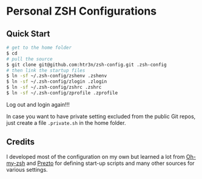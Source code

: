 # Personal ZSH Configurations

## Quick Start

```sh
# get to the home folder
$ cd 
# pull the source
$ git clone git@github.com:htr3n/zsh-config.git .zsh-config
# then link the startup files
$ ln -sf ~/.zsh-config/zshenv .zshenv
$ ln -sf ~/.zsh-config/zlogin .zlogin
$ ln -sf ~/.zsh-config/zshrc .zshrc
$ ln -sf ~/.zsh-config/zprofile .zprofile
```

Log out and login again!!!

In case you want to have private setting excluded from the public Git repos, just create a file `.private.sh` in the home folder.

## Credits
I developed most of the configuration on my own but learned a lot from [Oh-my-zsh](https://github.com/robbyrussell/oh-my-zsh) and [Prezto](https://github.com/sorin-ionescu/prezto) for defining start-up scripts and many other sources for various settings.

